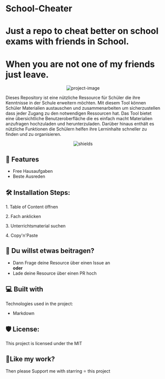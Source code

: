 # School-Cheater
# Just a repo to cheat better on school exams with friends in School.

# When you are not one of my friends just leave.

<p align="center"><img src="https://socialify.git.ci/CEOXeon/School-Cheater/image?name=1&amp;owner=1&amp;pattern=Solid&amp;stargazers=1&amp;theme=Dark" alt="project-image"></p>

<p id="description">Dieses Repository ist eine nützliche Ressource für Schüler die ihre Kenntnisse in der Schule erweitern möchten. Mit diesem Tool können Schüler Materialien austauschen und zusammenarbeiten um sicherzustellen dass jeder Zugang zu den notwendigen Ressourcen hat. Das Tool bietet eine übersichtliche Benutzeroberfläche die es einfach macht Materialien anzufragen hochzuladen und herunterzuladen. Darüber hinaus enthält es nützliche Funktionen die Schülern helfen ihre Lerninhalte schneller zu finden und zu organisieren.</p>

<p align="center"><img src="https://img.shields.io/github/license/CEOXeon/School-Cheater?color=red" alt="shields"></p>

  
  
<h2>🧐 Features</h2>

*   Free Hausaufgaben
*   Beste Ausreden

<h2>🛠️ Installation Steps:</h2>

<p>1. Table of Content öffnen</p>

<p>2. Fach anklicken</p>

<p>3. Unterrichtsmaterial suchen</p>

<p>4. Copy'n'Paste</p>

## 🍰 Du willst etwas beitragen?
* Dann Frage deine Resource über einen Issue an<br/>
**oder** <br/>
* Lade deine Resource über einen PR hoch
  
  
<h2>💻 Built with</h2>

Technologies used in the project:

*   Markdown

<h2>🛡️ License:</h2>

This project is licensed under the MIT

<h2>💖Like my work?</h2>

Then please Support me with starring ⭐ this project
